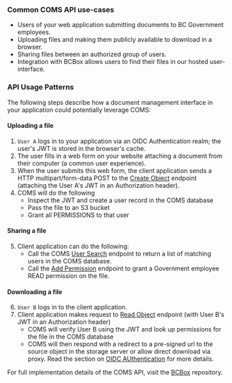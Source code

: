 ### Common COMS API use-cases

- Users of your web application submitting documents to BC Government employees.
- Uploading files and making them publicly available to download in a browser.
- Sharing files between an authorized group of users.
- Integration with BCBox allows users to find their files in our hosted user-interface.

### API Usage Patterns

The following steps describe how a document management interface in your application could potentially leverage COMS:

#### Uploading a file

1. `User A` logs in to your application via an OIDC Authentication realm; the user's JWT is stored in the browser's cache.
2. The user fills in a web form on your website attaching a document from their computer (a common user experience).
3. When the user submits this web form, the client application sends a HTTP multipart/form-data POST to the [Create Object](https://coms.api.gov.bc.ca/api/v1/docs#tag/Object/operation/createObjects) endpoint (attaching the User A's JWT in an Authorization header).
4. COMS will do the following
    - Inspect the JWT and create a user record in the COMS database
    - Pass the file to an S3 bucket
    - Grant all PERMISSIONS to that user

#### Sharing a file

5. Client application can do the following:
    - Call the COMS [User Search](https://coms.api.gov.bc.ca/api/v1/docs#tag/User/operation/searchUsers) endpoint to return a list of matching users in the COMS database.
    - Call the [Add Permission](https://coms.api.gov.bc.ca/api/v1/docs#tag/Permission/operation/objectAddPermissions) endpoint to grant a Government employee READ permission on the file.

#### Downloading a file

6. `User B` logs in to the client application.
7. Client application makes request to [Read Object](https://coms.api.gov.bc.ca/api/v1/docs#tag/Object/operation/readObject) endpoint (with User B's JWT in an Authorization header)
    - COMS will verify User B using the JWT and look up permissions for the file in the COMS database
    - COMS will then respond with a redirect to a pre-signed url to the source object in the storage server or allow direct download via proxy. Read the section on [OIDC AUthentication](Authentication#authentication-flow-for-readobject) for more details.

For full implementation details of the COMS API, visit the [BCBox](https://github.com/bcgov/bcbox) repository.
